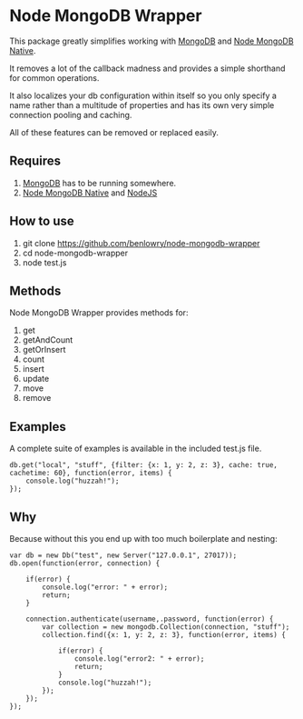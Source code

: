 # Node MongoDB Wrapper

This package greatly simplifies working with [MongoDB](http://mongodb.org/) and [Node MongoDB Native](https://github.com/mongodb/node-mongodb-native).

It removes a lot of the callback madness and provides a simple shorthand for common operations.

It also localizes your db configuration within itself so you only specify a name rather than a multitude of properties and has its own very simple connection pooling and caching.

All of these features can be removed or replaced easily.

## Requires

1. [MongoDB](http://mongodb.org/) has to be running somewhere.
2. [Node MongoDB Native](https://github.com/mongodb/node-mongodb-native) and [NodeJS](http://nodejs.org/)

## How to use
1. git clone https://github.com/benlowry/node-mongodb-wrapper
2. cd node-mongodb-wrapper
3. node test.js

## Methods

Node MongoDB Wrapper provides methods for:

1. get
2. getAndCount
3. getOrInsert
4. count
5. insert
6. update
7. move
8. remove

## Examples

A complete suite of examples is available in the included test.js file.

	db.get("local", "stuff", {filter: {x: 1, y: 2, z: 3}, cache: true, cachetime: 60}, function(error, items) {
	    console.log("huzzah!");
	});
	

## Why 

Because without this you end up with too much boilerplate and nesting:

	var db = new Db("test", new Server("127.0.0.1", 27017));
	db.open(function(error, connection) {
		
		if(error) {
			console.log("error: " + error);
			return;
		}
		
	    connection.authenticate(username,.password, function(error) {
	        var collection = new mongodb.Collection(connection, "stuff");
	        collection.find({x: 1, y: 2, z: 3}, function(error, items) {
				
				if(error) {
					console.log("error2: " + error);
					return;
				}
	            console.log("huzzah!");
	        });
	    });
	});